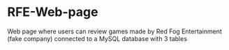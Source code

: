 # RFE-Web-page
Web page where users can review games made by Red Fog Entertainment (fake company) connected to a MySQL database with 3 tables
